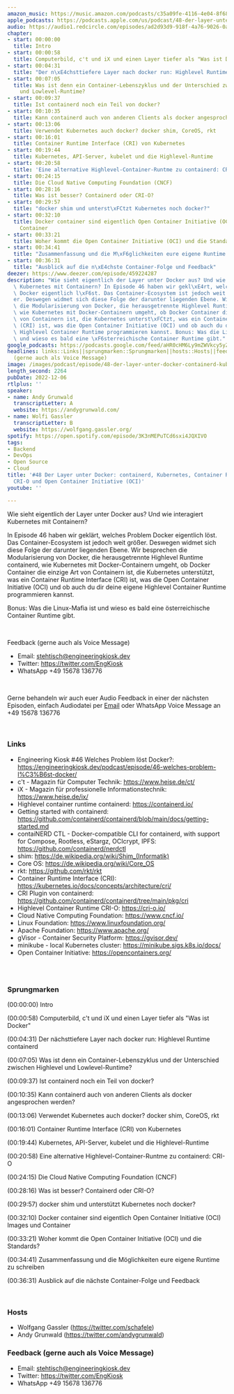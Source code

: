 ```yaml
---
amazon_music: https://music.amazon.com/podcasts/c35a09fe-4116-4e04-8f68-77d61b112e46/episodes/503f44c9-7a01-4b14-b7ee-acd70d03d040/engineering-kiosk-48-der-layer-unter-docker-containerd-kubernetes-container-runtime-interface-cri-o-und-open-container-initiative-oci
apple_podcasts: https://podcasts.apple.com/us/podcast/48-der-layer-unter-docker-containerd-kubernetes-container/id1603082924?i=1000589004404&uo=4
audio: https://audio1.redcircle.com/episodes/ad2d93d9-918f-4a76-9026-0ad264afc94d/stream.mp3
chapter:
- start: 00:00:00
  title: Intro
- start: 00:00:58
  title: Computerbild, c't und iX und einen Layer tiefer als "Was ist Docker"
- start: 00:04:31
  title: "Der n\xE4chsttiefere Layer nach docker run: Highlevel Runtime containerd"
- start: 00:07:05
  title: Was ist denn ein Container-Lebenszyklus und der Unterschied zwischen Highlevel
    und Lowlevel-Runtime?
- start: 00:09:37
  title: Ist containerd noch ein Teil von docker?
- start: 00:10:35
  title: Kann containerd auch von anderen Clients als docker angesprochen werden?
- start: 00:13:06
  title: Verwendet Kubernetes auch docker? docker shim, CoreOS, rkt
- start: 00:16:01
  title: Container Runtime Interface (CRI) von Kubernetes
- start: 00:19:44
  title: Kubernetes, API-Server, kubelet und die Highlevel-Runtime
- start: 00:20:58
  title: 'Eine alternative Highlevel-Container-Runtme zu containerd: CRI-O'
- start: 00:24:15
  title: Die Cloud Native Computing Foundation (CNCF)
- start: 00:28:16
  title: Was ist besser? Containerd oder CRI-O?
- start: 00:29:57
  title: "docker shim und unterst\xFCtzt Kubernetes noch docker?"
- start: 00:32:10
  title: Docker container sind eigentlich Open Container Initiative (OCI) Images und
    Container
- start: 00:33:21
  title: Woher kommt die Open Container Initiative (OCI) und die Standards?
- start: 00:34:41
  title: "Zusammenfassung und die M\xF6glichkeiten eure eigene Runtime zu schreiben"
- start: 00:36:31
  title: "Ausblick auf die n\xE4chste Container-Folge und Feedback"
deezer: https://www.deezer.com/episode/459224287
description: "Wie sieht eigentlich der Layer unter Docker aus? Und wie interagiert\
  \ Kubernetes mit Containern? In Episode 46 haben wir gekl\xE4rt, welches Problem\
  \ Docker eigentlich l\xF6st. Das Container-Ecosystem ist jedoch weit gr\xF6\xDF\
  er. Deswegen widmet sich diese Folge der darunter liegenden Ebene. Wir besprechen\
  \ die Modularisierung von Docker, die herausgetrennte Highlevel Runtime containerd,\
  \ wie Kubernetes mit Docker-Containern umgeht, ob Docker Container die einzige Art\
  \ von Containern ist, die Kubernetes unterst\xFCtzt, was ein Container Runtime Interface\
  \ (CRI) ist, was die Open Container Initiative (OCI) und ob auch du dir deine eigene\
  \ Highlevel Container Runtime programmieren kannst. Bonus: Was die Linux-Mafia ist\
  \ und wieso es bald eine \xF6sterreichische Container Runtime gibt."
google_podcasts: https://podcasts.google.com/feed/aHR0cHM6Ly9mZWVkcy5yZWRjaXJjbGUuY29tLzBlY2ZkZmQ3LWZkYTEtNGMzZC05NTE1LTQ3NjcyN2Y5ZGY1ZQ/episode/ZmUyODU1YmYtNTFiMS00NWZhLThkYWUtNDRmMTQ3MTZhNzBj?sa=X&ved=2ahUKEwjm0I7M1uT7AhVVjo4IHcWIABwQkfYCegQIARAF
headlines: links::Links||sprungmarken::Sprungmarken||hosts::Hosts||feedback-gerne-auch-als-voice-message::Feedback
  (gerne auch als Voice Message)
image: /images/podcast/episode/48-der-layer-unter-docker-containerd-kubernetes-container-runtime-interface-cri-o-und-open-container-initiative-oci.jpg
length_second: 2264
pubDate: 2022-12-06
rtlplus: ''
speaker:
- name: Andy Grunwald
  transcriptLetter: A
  website: https://andygrunwald.com/
- name: Wolfi Gassler
  transcriptLetter: B
  website: https://wolfgang.gassler.org/
spotify: https://open.spotify.com/episode/3K3nMEPuTCd6sxi4JQXIVO
tags:
- Backend
- DevOps
- Open Source
- Cloud
title: '#48 Der Layer unter Docker: containerd, Kubernetes, Container Runtime Interface,
  CRI-O und Open Container Initiative (OCI)'
youtube: ''

---
```

<p><span>Wie sieht eigentlich der Layer unter Docker aus? Und wie interagiert Kubernetes mit Containern?</span></p><p><span>In Episode 46 haben wir geklärt, welches Problem Docker eigentlich löst. Das Container-Ecosystem ist jedoch weit größer. Deswegen widmet sich diese Folge der darunter liegenden Ebene. Wir besprechen die Modularisierung von Docker, die herausgetrennte Highlevel Runtime containerd, wie Kubernetes mit Docker-Containern umgeht, ob Docker Container die einzige Art von Containern ist, die Kubernetes unterstützt, was ein Container Runtime Interface (CRI) ist, was die Open Container Initiative (OCI) und ob auch du dir deine eigene Highlevel Container Runtime programmieren kannst.</span></p><p><span>Bonus: Was die Linux-Mafia ist und wieso es bald eine österreichische Container Runtime gibt.</span></p><p><br></p><p><span>Feedback (gerne auch als Voice Message)</span></p><ul><li><span>Email: </span><a href="mailto:stehtisch@engineeringkiosk.dev" rel="nofollow">stehtisch@engineeringkiosk.dev</a></li><li><span>Twitter: </span><a href="https://twitter.com/EngKiosk" rel="nofollow">https://twitter.com/EngKiosk</a></li><li><span>WhatsApp </span>+49 15678 136776</li></ul><p><br></p><p><span>Gerne behandeln wir auch euer Audio Feedback in einer der nächsten Episoden, einfach Audiodatei per </span><a href="https://engineeringkiosk.dev/kontakt/">Email</a><span> oder WhatsApp Voice Message an </span>+49 15678 136776</p><p><br></p><h3 id="links">Links</h3><ul><li><span>Engineering Kiosk #46 Welches Problem löst Docker?: </span><a href="https://engineeringkiosk.dev/podcast/episode/46-welches-problem-l%C3%B6st-docker/">https://engineeringkiosk.dev/podcast/episode/46-welches-problem-l%C3%B6st-docker/</a></li><li><span>c&#39;t - Magazin für Computer Technik: </span><a href="https://www.heise.de/ct/" rel="nofollow">https://www.heise.de/ct/</a></li><li><span>iX - Magazin für professionelle Informationstechnik: </span><a href="https://www.heise.de/ix/" rel="nofollow">https://www.heise.de/ix/</a></li><li><span>Highlevel container runtime containerd: </span><a href="https://containerd.io/" rel="nofollow">https://containerd.io/</a></li><li><span>Getting started with containerd: </span><a href="https://github.com/containerd/containerd/blob/main/docs/getting-started.md" rel="nofollow">https://github.com/containerd/containerd/blob/main/docs/getting-started.md</a></li><li><span>contaiNERD CTL - Docker-compatible CLI for containerd, with support for Compose, Rootless, eStargz, OCIcrypt, IPFS: </span><a href="https://github.com/containerd/nerdctl" rel="nofollow">https://github.com/containerd/nerdctl</a></li><li><span>shim: </span><a href="https://de.wikipedia.org/wiki/Shim_(Informatik)" rel="nofollow">https://de.wikipedia.org/wiki/Shim_(Informatik)</a></li><li><span>Core OS: </span><a href="https://de.wikipedia.org/wiki/Core_OS" rel="nofollow">https://de.wikipedia.org/wiki/Core_OS</a></li><li><span>rkt: </span><a href="https://github.com/rkt/rkt" rel="nofollow">https://github.com/rkt/rkt</a></li><li><span>Container Runtime Interface (CRI): </span><a href="https://kubernetes.io/docs/concepts/architecture/cri/" rel="nofollow">https://kubernetes.io/docs/concepts/architecture/cri/</a></li><li><span>CRI Plugin von containerd: </span><a href="https://github.com/containerd/containerd/tree/main/pkg/cri" rel="nofollow">https://github.com/containerd/containerd/tree/main/pkg/cri</a></li><li><span>Highlevel Container Runtime CRI-O: </span><a href="https://cri-o.io/" rel="nofollow">https://cri-o.io/</a></li><li><span>Cloud Native Computing Foundation: </span><a href="https://www.cncf.io/" rel="nofollow">https://www.cncf.io/</a></li><li><span>Linux Foundation: </span><a href="https://www.linuxfoundation.org/" rel="nofollow">https://www.linuxfoundation.org/</a></li><li><span>Apache Foundation: </span><a href="https://www.apache.org/" rel="nofollow">https://www.apache.org/</a></li><li><span>gVisor - Container Security Platform: </span><a href="https://gvisor.dev/" rel="nofollow">https://gvisor.dev/</a></li><li><span>minikube - local Kubernetes cluster: </span><a href="https://minikube.sigs.k8s.io/docs/" rel="nofollow">https://minikube.sigs.k8s.io/docs/</a></li><li><span>Open Container Initiative: </span><a href="https://opencontainers.org/" rel="nofollow">https://opencontainers.org/</a></li></ul><h3><br></h3><h3 id="sprungmarken">Sprungmarken</h3><p><span>(00:00:00) Intro</span></p><p><span>(00:00:58) Computerbild, c&#39;t und iX und einen Layer tiefer als &#34;Was ist Docker&#34;</span></p><p><span>(00:04:31) Der nächsttiefere Layer nach docker run: Highlevel Runtime containerd</span></p><p><span>(00:07:05) Was ist denn ein Container-Lebenszyklus und der Unterschied zwischen Highlevel und Lowlevel-Runtime?</span></p><p><span>(00:09:37) Ist containerd noch ein Teil von docker?</span></p><p><span>(00:10:35) Kann containerd auch von anderen Clients als docker angesprochen werden?</span></p><p><span>(00:13:06) Verwendet Kubernetes auch docker? docker shim, CoreOS, rkt</span></p><p><span>(00:16:01) Container Runtime Interface (CRI) von Kubernetes</span></p><p><span>(00:19:44) Kubernetes, API-Server, kubelet und die Highlevel-Runtime</span></p><p><span>(00:20:58) Eine alternative Highlevel-Container-Runtme zu containerd: CRI-O</span></p><p><span>(00:24:15) Die Cloud Native Computing Foundation (CNCF)</span></p><p><span>(00:28:16) Was ist besser? Containerd oder CRI-O?</span></p><p><span>(00:29:57) docker shim und unterstützt Kubernetes noch docker?</span></p><p><span>(00:32:10) Docker container sind eigentlich Open Container Initiative (OCI) Images und Container</span></p><p><span>(00:33:21) Woher kommt die Open Container Initiative (OCI) und die Standards?</span></p><p><span>(00:34:41) Zusammenfassung und die Möglichkeiten eure eigene Runtime zu schreiben</span></p><p><span>(00:36:31) Ausblick auf die nächste Container-Folge und Feedback</span></p><p><br></p><h3 id="hosts">Hosts</h3><ul><li><span>Wolfgang Gassler (</span><a href="https://twitter.com/schafele" rel="nofollow">https://twitter.com/schafele</a><span>)</span></li><li><span>Andy Grunwald (</span><a href="https://twitter.com/andygrunwald" rel="nofollow">https://twitter.com/andygrunwald</a><span>)</span></li></ul><h3 id="feedback-gerne-auch-als-voice-message">Feedback (gerne auch als Voice Message)</h3><ul><li><span>Email: </span><a href="mailto:stehtisch@engineeringkiosk.dev" rel="nofollow">stehtisch@engineeringkiosk.dev</a></li><li><span>Twitter: </span><a href="https://twitter.com/EngKiosk" rel="nofollow">https://twitter.com/EngKiosk</a></li><li><span>WhatsApp </span>+49 15678 136776</li></ul>